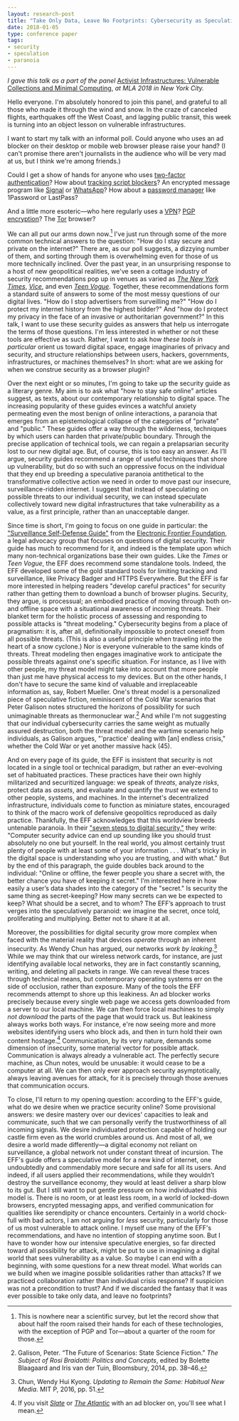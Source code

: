 ```yaml
---
layout: research-post
title: "Take Only Data, Leave No Footprints: Cybersecurity as Speculative Paranoia"
date: 2018-01-05
type: conference paper
tags:
- security
- speculation
- paranoia
---
```


*I gave this talk as a part of the panel* [Activist Infrastructures: Vulnerable Collections and Minimal Computing](https://mla.confex.com/mla/2018/meetingapp.cgi/Session/2310), *at MLA 2018 in New York City.*

Hello everyone. I'm absolutely honored to join this panel, and grateful to all those who made it through the wind and snow. In the craze of canceled flights, earthquakes off the West Coast, and lagging public transit, this week is turning into an object lesson on vulnerable infrastructures.

I want to start my talk with an informal poll. Could anyone who uses an ad blocker on their desktop or mobile web browser please raise your hand? (I can't promise there aren't journalists in the audience who will be very mad at us, but I think we're among friends.)

Could I get a show of hands for anyone who uses [two-factor authentication](https://en.wikipedia.org/wiki/Multi-factor_authentication)? How about [tracking script blockers](https://en.wikipedia.org/wiki/Privacy_Badger)? An encrypted message program like [Signal](https://signal.org/) or [WhatsApp](https://www.whatsapp.com/)? How about a [password manager](https://en.wikipedia.org/wiki/Password_manager) like 1Password or LastPass?

And a little more esoteric—who here regularly uses a [VPN](https://en.wikipedia.org/wiki/Virtual_private_network)? [PGP encryption](https://en.wikipedia.org/wiki/Pretty_Good_Privacy)? The [Tor](https://en.wikipedia.org/wiki/Tor_(anonymity_network)) browser?

We can all put our arms down now.[^1] I've just run through some of the more common technical answers to the question: "How do I stay secure and private on the internet?" There are, as our poll suggests, a dizzying number of them, and sorting through them is overwhelming even for those of us more technically inclined. Over the past year, in an unsurprising response to a host of new geopolitical realities, we've seen a cottage industry of security recommendations pop up in venues as varied as [*The New York Times*](https://www.nytimes.com/interactive/2017/technology/how-to-protect-data-online.html), [*Vice*](https://motherboard.vice.com/en_us/article/d3devm/motherboard-guide-to-not-getting-hacked-online-safety-guide), and even [*Teen Vogue*](https://www.teenvogue.com/story/how-to-keep-your-internet-history-private). Together, these recommendations form a standard suite of answers to some of the most messy questions of our digital lives. "How do I stop advertisers from surveilling me?" "How do I protect my internet history from the highest bidder?" And "how do I protect my privacy in the face of an invasive or authoritarian government?" In this talk, I want to use these security guides as answers that help us interrogate the terms of those questions. I'm less interested in whether or not these tools are effective as such. Rather, I want to ask how *these tools in particular* orient us toward digital space, engage imaginaries of privacy and security, and structure relationships between users, hackers, governments, infrastructures, or machines themselves? In short: what are we asking for when we construe security as a browser plugin?

[^1]: This is nowhere near a scientific survey, but let the record show that about half the room raised their hands for each of these technologies, with the exception of PGP and Tor—about a quarter of the room for those.

Over the next eight or so minutes, I'm going to take up the security guide as a literary genre. My aim is to ask what "how to stay safe online" articles suggest, as texts, about our contemporary relationship to digital space. The increasing popularity of these guides evinces a watchful anxiety permeating even the most benign of online interactions, a paranoia that emerges from an epistemological collapse of the categories of "private" and "public." These guides offer a way through the wilderness, techniques by which users can harden that private/public boundary. Through the precise application of technical tools, we can regain a prelapsarian security lost to our new digital age. But, of course, this is too easy an answer. As I’ll argue, security guides recommend a range of useful techniques that shore up vulnerability, but do so with such an oppressive focus on the individual that they end up breeding a speculative paranoia antithetical to the transformative collective action we need in order to move past our insecure, surveillance-ridden internet. I suggest that instead of speculating on possible threats to our individual security, we can instead speculate collectively toward new digital infrastructures that take vulnerability as a value, as a first principle, rather than an unacceptable danger.

Since time is short, I'm going to focus on one guide in particular: the ["Surveillance Self-Defense Guide"](https://ssd.eff.org/) from the [Electronic Frontier Foundation](https://www.eff.org/), a legal advocacy group that focuses on questions of digital security. Their guide has much to recommend for it, and indeed is the template upon which many non-technical organizations base their own guides. Like the *Times* or *Teen Vogue*, the EFF does recommend some standalone tools. Indeed, the EFF developed some of the gold standard tools for limiting tracking and surveillance, like Privacy Badger and HTTPS Everywhere. But the EFF is far more interested in helping readers "develop careful practices" for security rather than getting them to download a bunch of browser plugins. Security, they argue, is processual; an embodied practice of moving through both on- and offline space with a situational awareness of incoming threats. Their blanket term for the holistic process of assessing and responding to possible attacks is "threat modeling." Cybersecurity begins from a place of pragmatism: it is, after all, definitionally impossible to protect oneself from all possible threats. (This is also a useful principle when traveling into the heart of a snow cyclone.) Nor is everyone vulnerable to the same kinds of threats. Threat modeling then engages imaginative work to anticipate the possible threats against one's specific situation. For instance, as I live with other people, my threat model might take into account that more people than just me have physical access to my devices. But on the other hands, I don't have to secure the same kind of valuable and irreplaceable information as, say, Robert Mueller. One's threat model is a personalized piece of speculative fiction, reminiscent of the Cold War scenarios that Peter Galison notes structured the horizons of possibility for such unimaginable threats as thermonuclear war.[^2] And while I'm not suggesting that our individual cybersecurity carries the same weight as mutually assured destruction, both the threat model and the wartime scenario help individuals, as Galison argues, "'practice' dealing with [an] endless crisis," whether the Cold War or yet another massive hack (45).

[^2]: Galison, Peter. “The Future of Scenarios: State Science Fiction.” *The Subject of Rosi Braidotti: Politics and Concepts*, edited by Bolette Blaagaard and Iris van der Tuin, Bloomsbury, 2014, pp. 38–46.

And on every page of its guide, the EFF is insistent that security is not located in a single tool or technical paradigm, but rather an ever-evolving set of habituated practices. These practices have their own highly militarized and securitized language: we speak of *threats*, analyze *risks*, protect data as *assets*, and evaluate and quantify the *trust* we extend to other people, systems, and machines. In the internet's decentralized infrastructure, individuals come to function as miniature states, encouraged to think of the macro work of defensive geopolitics reproduced as daily practice. Thankfully, the EFF acknowledges that this worldview breeds untenable paranoia. In their ["seven steps to digital security,"](https://ssd.eff.org/en/module/seven-steps-digital-security) they write: "Computer security advice can end up sounding like you should trust absolutely no one but yourself. In the real world, you almost certainly trust plenty of people with at least some of your information . . . What's tricky in the digital space is understanding who you are trusting, and with what." But by the end of this paragraph, the guide doubles back around to the individual: "Online or offline, the fewer people you share a secret with, the better chance you have of keeping it secret." I’m interested here in how easily a user’s data shades into the category of the "secret." Is security the same thing as secret-keeping? How many secrets can we be expected to keep? What should be a secret, and to whom? The EFF’s approach to trust verges into the speculatively paranoid: we imagine the secret, once told, proliferating and multiplying. Better not to share it at all.

Moreover, the possibilities for digital security grow more complex when faced with the material reality that devices *operate* through an inherent insecurity. As Wendy Chun has argued, our networks *work by leaking*.[^3] While we may think that our wireless network cards, for instance, are just identifying available local networks, they are in fact constantly scanning, writing, and deleting all packets in range. We can reveal these traces through technical means, but contemporary operating systems err on the side of occlusion, rather than exposure. Many of the tools the EFF recommends attempt to shore up this leakiness. An ad blocker works precisely because every single web page we access gets downloaded from a server to our local machine. We can then force local machines to simply *not download* the parts of the page that would track us. But leakiness always works both ways. For instance, e're now seeing more and more websites identifying users who block ads, and then in turn hold their own content hostage.[^4] Communication, by its very nature, demands some dimension of insecurity, some material vector for possible attack. Communication is always already a vulnerable act. The perfectly secure machine, as Chun notes, would be unusable: it would cease to be a computer at all. We can then only ever approach security asymptotically, always leaving avenues for attack, for it is precisely through those avenues that communication occurs.

[^3]: Chun, Wendy Hui Kyong. *Updating to Remain the Same: Habitual New Media*. MIT P, 2016, pp. 51.

[^4]: If you visit [*Slate*](http://www.slate.com/) or [*The Atlantic*](https://www.theatlantic.com/) with an ad blocker on, you'll see what I mean.

To close, I'll return to my opening question: according to the EFF's guide, what do we desire when we practice security online? Some provisional answers: we desire mastery over our devices' capacities to leak and communicate, such that we can personally verify the trustworthiness of all incoming signals. We desire individuated protection capable of holding our castle firm even as the world crumbles around us. And most of all, we desire a world made differently—a digital economy not reliant on surveillance, a global network not under constant threat of incursion. The EFF's guide offers a speculative model for a new kind of internet, one undoubtedly and commendably more secure and safe for all its users. And indeed, if all users applied their recommendations, while they wouldn’t destroy the surveillance economy, they would at least deliver a sharp blow to its gut. But I still want to put gentle pressure on how individuated this model is. There is no room, or at least less room, in a world of locked-down browsers, encrypted messaging apps, and verified communication for qualities like serendipity or chance encounters. Certainly in a world chock-full with bad actors, I am not arguing for *less* security, particularly for those of us most vulnerable to attack online. I myself use many of the EFF's recommendations, and have no intention of stopping anytime soon. But I have to wonder how our intensive speculative energies, so far directed toward all possibility for attack, might be put to use in imagining a digital world that sees vulnerability as a value. So maybe I can end with a beginning, with some questions for a new threat model. What worlds can we build when we imagine possible solidarities rather than attacks? If we practiced collaboration rather than individual crisis response? If suspicion was not a precondition to trust? And if we discarded the fantasy that it was ever possible to take only data, and leave no footprints?
